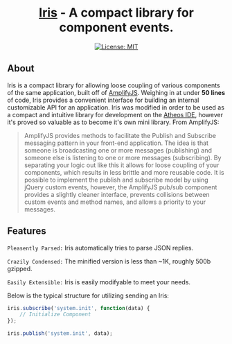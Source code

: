 
<div align="center">
    <h1><a href="https://github.com/hlsiira/iris">Iris</a> - A compact library for component events.</h1>
</div>

<div align="center">

[![License: MIT](https://img.shields.io/badge/License-MIT-blue.svg)](https://opensource.org/licenses/MIT)

</div>

## About
Iris is a compact library for allowing loose coupling of various components of the same application, built off of <a href=" https://amplifyjs.com/">AmplifyJS</a>. Weighing in at under <b>50 lines</b> of code, Iris provides a convenient interface for building an internal customizable API for an application. Iris was modified in order to be used as a compact and intuitive library for development on the <a href="https://www.athos.io/">Atheos IDE</a>, however it's proved so valuable as to become it's own mini library.
From AmplifyJS:
> AmplifyJS provides methods to facilitate the Publish and Subscribe messaging pattern in your front-end application. The idea is that someone is broadcasting one or more messages (publishing) and someone else is listening to one or more messages (subscribing). By separating your logic out like this it allows for loose coupling of your components, which results in less brittle and more reusable code.
> It is possible to implement the publish and subscribe model by using jQuery custom events, however, the AmplifyJS pub/sub component provides a slightly cleaner interface, prevents collisions between custom events and method names, and allows a priority to your messages.

## Features
<p><code>Pleasently Parsed:</code> Iris automatically tries to parse JSON replies.</p>
<p><code>Crazily Condensed:</code> The minified version is less than ~1K, roughly 500b gzipped.</p>
<p><code>Easily Extensible:</code> Iris is easily modifyable to meet your needs.</p>

Below is the typical structure for utilizing sending an Iris:

```javascript
iris.subscribe('system.init', function(data) {
	// Initialize Component
});

iris.publish('system.init', data);
```